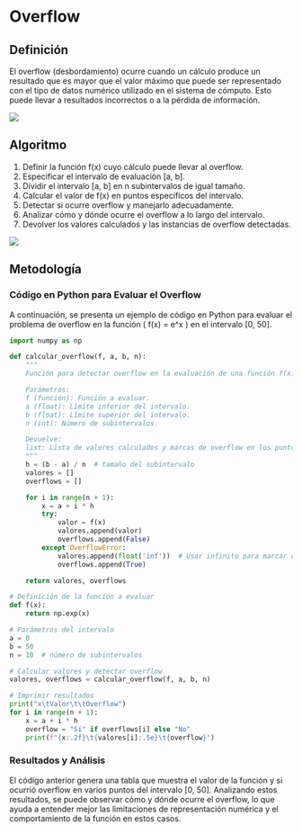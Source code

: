 # Overflow
## Definición
El overflow (desbordamiento) ocurre cuando un cálculo produce un resultado que es mayor que el valor máximo que puede ser representado con el tipo de datos numérico utilizado en el sistema de cómputo. Esto puede llevar a resultados incorrectos o a la pérdida de información.

![](https://github.com/Mexta46/Metodos_Numericos_Tema4/blob/main/Imagenes/Imagenes_Tema4/overflow.png)

## Algoritmo
1. Definir la función f(x) cuyo cálculo puede llevar al overflow.
2. Especificar el intervalo de evaluación [a, b].
3. Dividir el intervalo [a, b] en n subintervalos de igual tamaño.
4. Calcular el valor de f(x) en puntos específicos del intervalo.
5. Detectar si ocurre overflow y manejarlo adecuadamente.
6. Analizar cómo y dónde ocurre el overflow a lo largo del intervalo.
7. Devolver los valores calculados y las instancias de overflow detectadas.

![](https://github.com/Mexta46/Metodos_Numericos_Tema4/blob/main/Imagenes/Imagenes_Tema4/overflowf.png)

## Metodología

### Código en Python para Evaluar el Overflow
A continuación, se presenta un ejemplo de código en Python para evaluar el problema de overflow en la función \( f(x) = e^x \) en el intervalo [0, 50].

```python
import numpy as np

def calcular_overflow(f, a, b, n):
    """
    Función para detectar overflow en la evaluación de una función f(x) en el intervalo [a, b].

    Parámetros:
    f (función): Función a evaluar.
    a (float): Límite inferior del intervalo.
    b (float): Límite superior del intervalo.
    n (int): Número de subintervalos.

    Devuelve:
    list: Lista de valores calculados y marcas de overflow en los puntos del intervalo.
    """
    h = (b - a) / n  # tamaño del subintervalo
    valores = []
    overflows = []

    for i in range(n + 1):
        x = a + i * h
        try:
            valor = f(x)
            valores.append(valor)
            overflows.append(False)
        except OverflowError:
            valores.append(float('inf'))  # Usar infinito para marcar overflow
            overflows.append(True)

    return valores, overflows

# Definición de la función a evaluar
def f(x):
    return np.exp(x)

# Parámetros del intervalo
a = 0
b = 50
n = 10  # número de subintervalos

# Calcular valores y detectar overflow
valores, overflows = calcular_overflow(f, a, b, n)

# Imprimir resultados
print("x\tValor\t\tOverflow")
for i in range(n + 1):
    x = a + i * h
    overflow = "Sí" if overflows[i] else "No"
    print(f"{x:.2f}\t{valores[i]:.5e}\t{overflow}")
```

### Resultados y Análisis
El código anterior genera una tabla que muestra el valor de la función y si ocurrió overflow en varios puntos del intervalo [0, 50]. Analizando estos resultados, se puede observar cómo y dónde ocurre el overflow, lo que ayuda a entender mejor las limitaciones de representación numérica y el comportamiento de la función en estos casos.
